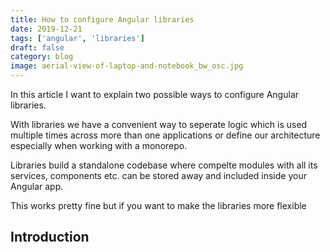```yaml
---
title: How to configure Angular libraries
date: 2019-12-21
tags: ['angular', 'libraries']
draft: false
category: blog
image: aerial-view-of-laptop-and-notebook_bw_osc.jpg
---
```


In this article I want to explain two possible ways to configure Angular libraries.

With libraries we have a convenient way to seperate logic which is used multiple times across more than one applications or define our architecture especially when working with a monorepo.

Libraries build a standalone codebase where compelte modules with all its services, components etc. can be stored away and included inside your Angular app.

This works pretty fine but if you want to make the libraries more flexible

## Introduction
